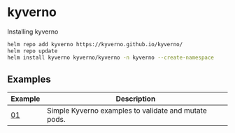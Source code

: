 # kyverno 

Installing kyverno

```bash
helm repo add kyverno https://kyverno.github.io/kyverno/
helm repo update
helm install kyverno kyverno/kyverno -n kyverno --create-namespace
```

## Examples

| Example | Description                                                                             |
|-----|---------------------------------------------------------------------------------------------|
| [01](./kyverno-01/readme.md) | Simple Kyverno examples to validate and mutate pods.       |